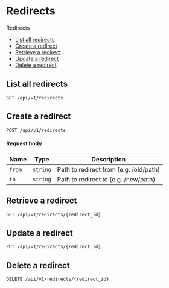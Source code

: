 # Redirects

Redirects
* [List all redirects](#list-all-redirects)
* [Create a redirect](#create-a-redirect)
* [Retrieve a redirect](#retrieve-a-redirect)
* [Update a redirect](#update-a-redirect)
* [Delete a redirect](#delete-a-redirect)

## List all redirects
```
GET /api/v1/redirects
```

## Create a redirect
```
POST /api/v1/redirects
```

#### Request body

| Name | Type | Description |
| --- | --- | --- |
| `from` | `string` | Path to redirect from (e.g. /old/path) |
| `to` | `string` | Path to redirect to (e.g. /new/path) |


## Retrieve a redirect
```
GET /api/v1/redirects/{redirect_id}
```

## Update a redirect
```
PUT /api/v1/redirects/{redirect_id}
```

## Delete a redirect
```
DELETE /api/v1/redirects/{redirect_id}
```
